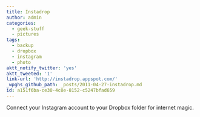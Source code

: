 ```yaml
---
title: Instadrop
author: admin
categories:
  - geek-stuff
  - pictures
tags:
  - backup
  - dropbox
  - instagram
  - photo
aktt_notify_twitter: 'yes'
aktt_tweeted: '1'
link-url: 'http://instadrop.appspot.com/'
_wpghs_github_path: _posts/2011-04-27-instadrop.md
id: a151f6ba-ce30-4c8e-8152-c5247bfad659
---
```

<p>Connect your Instagram account to your Dropbox folder for internet magic.</p>
